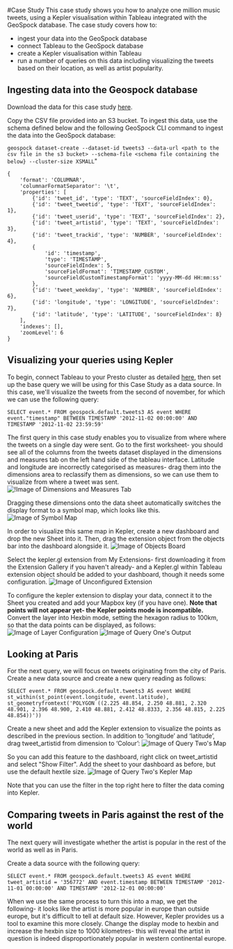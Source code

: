 #Case Study
This case study shows you how to analyze one million music tweets, using a Kepler visualisation within Tableau integrated with the GeoSpock database. The case study covers how to:
- ingest your data into the GeoSpock database
- connect Tableau to the GeoSpock database
- create a Kepler visualisation within Tableau
- run a number of queries on this data including visualizing the tweets based on their location, as well as artist popularity.

## Ingesting data into the Geospock database
Download the data for this case study [here](http://www.cp.jku.at/datasets/MMTD/tweet.zip).

Copy the CSV file provided into an S3 bucket. To ingest this data, use the schema defined below and the following GeoSpock CLI command to ingest the data into the GeoSpock database:

```geospock dataset-create --dataset-id tweets3 --data-url <path to the csv file in the s3 bucket> --schema-file <schema file containing the below} --cluster-size XSMALL```"

```
{
    'format': 'COLUMNAR',
    'columnarFormatSeparator': '\t',
    'properties': [
        {'id': 'tweet_id', 'type': 'TEXT', 'sourceFieldIndex': 0},
        {'id': 'tweet_tweetid', 'type': 'TEXT', 'sourceFieldIndex': 1},
        {'id': 'tweet_userid', 'type': 'TEXT', 'sourceFieldIndex': 2},
        {'id': 'tweet_artistid', 'type': 'TEXT', 'sourceFieldIndex': 3},
        {'id': 'tweet_trackid', 'type': 'NUMBER', 'sourceFieldIndex': 4},
        {
            'id': 'timestamp',
            'type': 'TIMESTAMP',
            'sourceFieldIndex': 5,
            'sourceFieldFormat': 'TIMESTAMP_CUSTOM',
            'sourceFieldCustomTimestampFormat': 'yyyy-MM-dd HH:mm:ss'
        },
        {'id': 'tweet_weekday', 'type': 'NUMBER', 'sourceFieldIndex': 6},
        {'id': 'longitude', 'type': 'LONGITUDE', 'sourceFieldIndex': 7},
        {'id': 'latitude', 'type': 'LATITUDE', 'sourceFieldIndex': 8}
    ],
    'indexes': [],
    'zoomLevel': 6
}
```

## Visualizing your queries using Kepler
To begin, connect Tableau to your Presto cluster as detailed [here](https://docs-internal.website.eng.geospock.com/Content/tools/usingTableau.htm), then set up the base query we will be using for this Case Study as a data source. In this case, we'll visualize the tweets from the second of november, for which we can use the following query:

```SELECT event.* FROM geospock.default.tweets3 AS event WHERE event."timestamp" BETWEEN TIMESTAMP '2012-11-02 00:00:00' AND TIMESTAMP '2012-11-02 23:59:59'``` 

The first query in this case study enables you to visualize from where where the tweets on a single day were sent. Go to the first worksheet- you should see all of the columns from the tweets dataset displayed in the dimensions and measures tab on the left hand side of the tableau interface. Latitude and longitude are incorrectly categorised as measures- drag them into the dimensions area to reclassify them as dimensions, so we can use them to visualize from where a tweet was sent.
![!Image of Dimensions and Measures Tab](./resources/lat_long_dimensions.png)

Dragging these dimensions onto the data sheet automatically switches the display format to a symbol map, which looks like this.
![Image of Symbol Map](./resources/symbol_map.png)

In order to visualize this same map in Kepler, create a new dashboard and drop the new Sheet into it. Then, drag the extension object from the objects bar into the dashboard alongside it.
![Image of Objects Board](./resources/add_object.png)

Select the kepler.gl extension from My Extensions- first downloading it from the Extension Gallery if you haven't already- and a Kepler.gl within Tableau extension object should be added to your dashboard, though it needs some configuration.
![Image of Unconfigured Extension](./resources/unconfigured_extension.png)

To configure the kepler extension to display your data, connect it to the Sheet you created and add your Mapbox key (if you have one). **Note that points will not appear yet- the Kepler points mode is incompatible.** Convert the layer into Hexbin mode, setting the hexagon radius to 100km, so that the data points can be displayed, as follows:
![Image of Layer Configuration](./resources/query_one_layer.png)
![Image of Query One's Output](./resources/query_one_output.png)

## Looking at Paris
For the next query, we will focus on tweets originating from the city of Paris. Create a new data source and create a new query reading as follows:

```SELECT event.* FROM geospock.default.tweets3 AS event WHERE st_within(st_point(event.longitude, event.latitude), st_geometryfromtext('POLYGON ((2.225 48.854, 2.250 48.881, 2.320 48.901, 2.396 48.900, 2.410 48.881, 2.412 48.8333, 2.356 48.815, 2.225 48.854))'))```

Create a new sheet and add the Kepler extension to visualize the points as described in the previous section. In addition to ‘longitude’ and ‘latitude’, drag tweet_artistid from dimension to ‘Colour’:
![Image of Query Two's Map](./resources/query_two_map.png)

So you can add this feature to the dashboard, right click on tweet_artistid and select "Show Filter". Add the sheet to your dashboard as before, but use the default hextile size. 
![Image of Query Two's Kepler Map](./resources/query_two_result.png)

Note that you can use the filter in the top right here to filter the data coming into Kepler.

## Comparing tweets in Paris against the rest of the world

The next query will investigate whether the artist is popular in the rest of the world as well as in Paris.

Create a data source with the following query: 

```SELECT event.* FROM geospock.default.tweets3 AS event WHERE tweet_artistid = '356772' AND event.timestamp BETWEEN TIMESTAMP '2012-11-01 00:00:00' AND TIMESTAMP '2012-12-01 00:00:00'```

When we use the same process to turn this into a map, we get the following- it looks like the artist is more popular in europe than outside europe, but it's difficult to tell at default size. However, Kepler provides us a tool to examine this more closely. Change the display mode to hexbin and increase the hexbin size to 1000 kilometres- this will reveal the artist in question is indeed disproportionately popular in western continental europe.